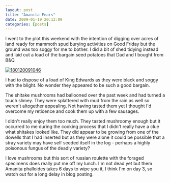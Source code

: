 ```yaml
---
layout: post
title: "Amanita Fears"
date: 2009-01-19 20:13:09
categories: [posts]
---
```


I went to the plot this weekend with the intention of digging over acres of land ready for mammoth spud burying activities on Good Friday but the ground was too soggy for me to bother. I did a bit of shed tidying instead and laid out a load of the bargain seed potatoes that Dad and I bought from B&Q.

[![180120091046](http://farm4.static.flickr.com/3258/3206425284_346959a358_m.jpg)](http://www.flickr.com/photos/warriorwomen/3206425284/)

I had to dispose of a load of King Edwards as they were black and soggy with the blight. No wonder they appeared to be such a good bargain.

The shitake mushrooms had ballooned over the past week and had turned a touch slimey. They were splattered with mud from the rain as well so weren't altogether appealing. Not having tasted them yet I thought I'd overcome my reticence and cook them up with a few sausages.

I didn't really enjoy them too much. They tasted mushroomy enough but it occurred to me during the cooking process that I didn't really have a clue what shitakes looked like. They did appear to be growing from one of the dowells that I had inserted but as they were alone it could be possible that a stray variety may have self seeded itself in the log - perhaps a highly poisonous fungus of the deadly variety?

I love mushrooms but this sort of russian roulette with the foraged specimens does really put me off my lunch. I'm not dead yet but them Amanita phalloides takes 6 days to wipe you it, I think I'm on day 3, so watch out for a long delay in blog posting.
